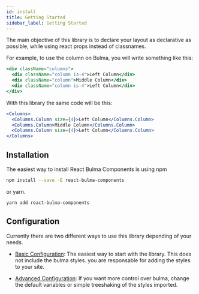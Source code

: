 ```yaml
---
id: install
title: Getting Started
sidebar_label: Getting Started
---
```


The main objective of this library is to declare your layout as declarative as possible, while using react props instead of classnames.

For example, to use the column on Bulma, you will write something like this:

```jsx
<div className="columns">
  <div className="column is-4">Left Column</div>
  <div className="column">Middle Column</div>
  <div className="column is-4">Left Column</div>
</div>
```

With this library the same code will be this:

```jsx
<Columns>
  <Columns.Column size={4}>Left Column</Columns.Column>
  <Columns.Column>Middle Column</Columns.Column>
  <Columns.Column size={4}>Left Column</Columns.Column>
</Columns>
```

## Installation

The easiest way to install React Bulma Components is using npm 

```bash
npm install --save -E react-bulma-components
```

or yarn.

```bash
yarn add react-bulma-components
```

## Configuration

Currently there are two different ways to use this library depending of your needs.

- [Basic Configuration](./basic-configuration): The easiest way to start with the library. This does not include the bulma styles. you are responsable for adding the styles to your site.

- [Advanced Configuration](./advanced-configuration): If you want more control over bulma, change the default variables or simple treeshaking of the styles imported.